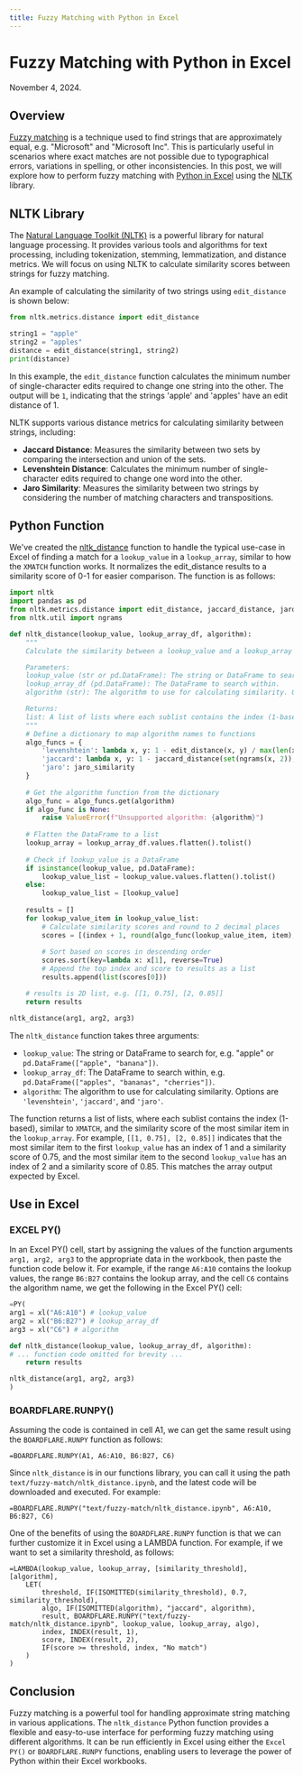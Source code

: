 ```yaml
---
title: Fuzzy Matching with Python in Excel
---
```


# Fuzzy Matching with Python in Excel
November 4, 2024.

## Overview

[Fuzzy matching](/tasks/text/fuzzy-match) is a technique used to find strings that are approximately equal, e.g. "Microsoft" and "Microsoft Inc". This is particularly useful in scenarios where exact matches are not possible due to typographical errors, variations in spelling, or other inconsistencies. In this post, we will explore how to perform fuzzy matching with [Python in Excel](https://techcommunity.microsoft.com/t5/excel-blog/python-in-excel-available-now/ba-p/4240212) using the [NLTK](https://github.com/nltk/nltk) library.

## NLTK Library

The [Natural Language Toolkit (NLTK)](https://www.nltk.org/) is a powerful library for natural language processing. It provides various tools and algorithms for text processing, including tokenization, stemming, lemmatization, and distance metrics. We will focus on using NLTK to calculate similarity scores between strings for fuzzy matching.

An example of calculating the similarity of two strings using `edit_distance` is shown below:

```python
from nltk.metrics.distance import edit_distance

string1 = "apple"
string2 = "apples"
distance = edit_distance(string1, string2)
print(distance)
```

In this example, the `edit_distance` function calculates the minimum number of single-character edits required to change one string into the other. The output will be `1`, indicating that the strings 'apple' and 'apples' have an edit distance of 1.

NLTK supports various distance metrics for calculating similarity between strings, including:

- **Jaccard Distance**: Measures the similarity between two sets by comparing the intersection and union of the sets.
- **Levenshtein Distance**: Calculates the minimum number of single-character edits required to change one word into the other.
- **Jaro Similarity**: Measures the similarity between two strings by considering the number of matching characters and transpositions.

## Python Function

We've created the [nltk_distance](/functions/text/fuzzy-match/nltk_distance) function to handle the typical use-case in Excel of finding a match for a `lookup_value` in a `lookup_array`, similar to how the `XMATCH` function works. It normalizes the edit_distance results to a similarity score of 0-1 for easier comparison.  The function is as follows:

```python
import nltk
import pandas as pd
from nltk.metrics.distance import edit_distance, jaccard_distance, jaro_similarity
from nltk.util import ngrams

def nltk_distance(lookup_value, lookup_array_df, algorithm):
    """
    Calculate the similarity between a lookup_value and a lookup_array using various distance algorithms.

    Parameters:
    lookup_value (str or pd.DataFrame): The string or DataFrame to search for.
    lookup_array_df (pd.DataFrame): The DataFrame to search within.
    algorithm (str): The algorithm to use for calculating similarity. Options are 'levenshtein', 'jaccard', and 'jaro'. Default is 'jaccard'.

    Returns:
    list: A list of lists where each sublist contains the index (1-based) and the similarity score of the most similar item in the lookup_array.
    """
    # Define a dictionary to map algorithm names to functions
    algo_funcs = {
        'levenshtein': lambda x, y: 1 - edit_distance(x, y) / max(len(x), len(y)),
        'jaccard': lambda x, y: 1 - jaccard_distance(set(ngrams(x, 2)), set(ngrams(y, 2))),
        'jaro': jaro_similarity
    }
    
    # Get the algorithm function from the dictionary
    algo_func = algo_funcs.get(algorithm)
    if algo_func is None:
        raise ValueError(f"Unsupported algorithm: {algorithm}")
    
    # Flatten the DataFrame to a list
    lookup_array = lookup_array_df.values.flatten().tolist()
    
    # Check if lookup_value is a DataFrame
    if isinstance(lookup_value, pd.DataFrame):
        lookup_value_list = lookup_value.values.flatten().tolist()
    else:
        lookup_value_list = [lookup_value]
    
    results = [] 
    for lookup_value_item in lookup_value_list:
        # Calculate similarity scores and round to 2 decimal places
        scores = [(index + 1, round(algo_func(lookup_value_item, item), 2)) for index, item in enumerate(lookup_array)]
        
        # Sort based on scores in descending order
        scores.sort(key=lambda x: x[1], reverse=True)
        # Append the top index and score to results as a list
        results.append(list(scores[0]))

    # results is 2D list, e.g. [[1, 0.75], [2, 0.85]]
    return results

nltk_distance(arg1, arg2, arg3)
```

The `nltk_distance` function takes three arguments:

- `lookup_value`: The string or DataFrame to search for, e.g. "apple" or `pd.DataFrame(["apple", "banana"])`.
- `lookup_array_df`: The DataFrame to search within, e.g. `pd.DataFrame(["apples", "bananas", "cherries"])`.
- `algorithm`: The algorithm to use for calculating similarity. Options are `'levenshtein'`, `'jaccard'`, and `'jaro'`. 

The function returns a list of lists, where each sublist contains the index (1-based), similar to `XMATCH`, and the similarity score of the most similar item in the `lookup_array`. For example, `[[1, 0.75], [2, 0.85]]` indicates that the most similar item to the first `lookup_value` has an index of 1 and a similarity score of 0.75, and the most similar item to the second `lookup_value` has an index of 2 and a similarity score of 0.85.  This matches the array output expected by Excel.

## Use in Excel

### EXCEL PY()

In an Excel PY() cell, start by assigning the values of the function arguments `arg1, arg2, arg3` to the appropriate data in the workbook, then paste the function code below it. For example, if the range `A6:A10` contains the lookup values, the range `B6:B27` contains the lookup array, and the cell `C6` contains the algorithm name, we get the following in the Excel PY() cell:

```python
=PY(
arg1 = xl("A6:A10") # lookup_value
arg2 = xl("B6:B27") # lookup_array_df
arg3 = xl("C6") # algorithm

def nltk_distance(lookup_value, lookup_array_df, algorithm):
# ... function code omitted for brevity ...
    return results

nltk_distance(arg1, arg2, arg3)
)
```

### BOARDFLARE.RUNPY()

Assuming the code is contained in cell A1, we can get the same result using the `BOARDFLARE.RUNPY` function as follows:

```excel
=BOARDFLARE.RUNPY(A1, A6:A10, B6:B27, C6)
```

Since `nltk_distance` is in our functions library, you can call it using the path `text/fuzzy-match/nltk_distance.ipynb`, and the latest code will be downloaded and executed. For example:

```excel
=BOARDFLARE.RUNPY("text/fuzzy-match/nltk_distance.ipynb", A6:A10, B6:B27, C6)
```

One of the benefits of using the `BOARDFLARE.RUNPY` function is that we can further customize it in Excel using a LAMBDA function.  For example, if we want to set a similarity threshold, as follows:

```excel
=LAMBDA(lookup_value, lookup_array, [similarity_threshold], [algorithm],
    LET(
        threshold, IF(ISOMITTED(similarity_threshold), 0.7, similarity_threshold),
        algo, IF(ISOMITTED(algorithm), "jaccard", algorithm),
        result, BOARDFLARE.RUNPY("text/fuzzy-match/nltk_distance.ipynb", lookup_value, lookup_array, algo),
        index, INDEX(result, 1),
        score, INDEX(result, 2),
        IF(score >= threshold, index, "No match")
    )
)
```

## Conclusion

Fuzzy matching is a powerful tool for handling approximate string matching in various applications. The `nltk_distance` Python function provides a flexible and easy-to-use interface for performing fuzzy matching using different algorithms. It can be run efficiently in Excel using either the `Excel PY()` or `BOARDFLARE.RUNPY` functions, enabling users to leverage the power of Python within their Excel workbooks.
